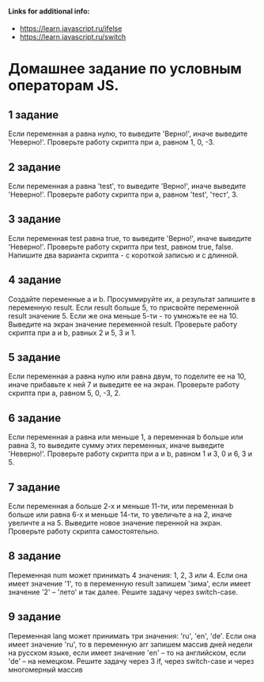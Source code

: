 #### Links for additional info:
* https://learn.javascript.ru/ifelse
* https://learn.javascript.ru/switch

# Домашнее задание по условным операторам JS.

## 1 задание

Если переменная a равна нулю, то выведите 'Верно!', иначе выведите 'Неверно!'. Проверьте работу скрипта при a, равном 1, 0, -3.

## 2 задание

Если переменная a равна 'test', то выведите 'Верно!', иначе выведите 'Неверно!'. Проверьте работу скрипта при a, равном 'test', 'тест', 3.

## 3 задание

Если переменная test равна true, то выведите 'Верно!', иначе выведите 'Неверно!'. Проверьте работу скрипта при test, равном true, false. Напишите два варианта скрипта - с короткой записью и с длинной.

## 4 задание

Создайте переменные a и b. Просуммируйте их, а результат запишите в переменную result. Если result больше 5, то присвойте переменной result значение 5. Если же она меньше 5-ти - то умножьте ее на 10. Выведите на экран значение переменной result. Проверьте работу скрипта при a и b, равных 2 и 5, 3 и 1.

## 5 задание

Если переменная a равна нулю или равна двум, то поделите ее на 10, иначе прибавьте к ней 7 и выведите ее на экран. Проверьте работу скрипта при a, равном 5, 0, -3, 2.

## 6 задание

Если переменная a равна или меньше 1, а переменная b больше или равна 3, то выведите сумму этих переменных, иначе выведите 'Неверно!'. Проверьте работу скрипта при a и b, равном 1 и 3, 0 и 6, 3 и 5.

## 7 задание

Если переменная a больше 2-х и меньше 11-ти, или переменная b больше или равна 6-х и меньше 14-ти, то увеличьте a на 2, иначе увеличте а на 5. Выведите новое значение перенной на экран. Проверьте работу скрипта самостоятельно.

## 8 задание

Переменная num может принимать 4 значения: 1, 2, 3 или 4. Если она имеет значение '1', то в переменную result запишем 'зима', если имеет значение '2' – 'лето' и так далее. Решите задачу через switch-case.

## 9 задание

Переменная lang может принимать три значения: 'ru', 'en', 'de'. Если она имеет значение 'ru', то в переменную arr запишем массив дней недели на русском языке, если имеет значение 'en' – то на английском, если 'de' – на немецком. Решите задачу через 3 if, через switch-case и через многомерный массив
```

